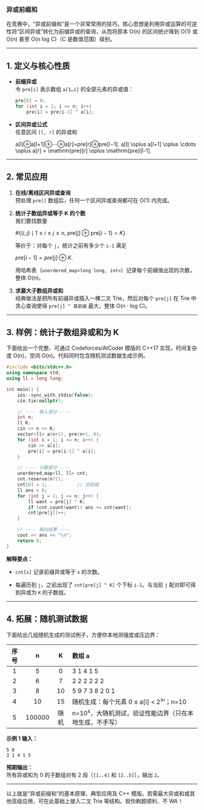### 异或前缀和

在竞赛中，“异或前缀和”是一个非常常用的技巧，核心思想是利用异或运算的可逆性将“区间异或”转化为前缀异或的查询，从而将原本 O(n) 的区间统计降到 O(1) 或 O(n) 甚至 O(n log C)（C 是数值范围）级别。

---

## 1. 定义与核心性质

- **前缀异或**  
    令 `pre[i]` 表示数组 `a[1…i]` 的全部元素的异或值：
    
    ```cpp
    pre[0] = 0;
    for (int i = 1; i <= n; i++)
        pre[i] = pre[i-1] ^ a[i];
    ```
    
- **区间异或公式**  
    任意区间 `[l, r]` 的异或和
    
    a[l]⊕a[l+1]⊕⋯⊕a[r]=pre[r]⊕pre[l−1]. a[l] \oplus a[l+1] \oplus \cdots \oplus a[r] = \mathrm{pre}[r] \oplus \mathrm{pre}[l-1].

---

## 2. 常见应用

1. **在线/离线区间异或查询**  
    预处理 `pre[]` 数组后，任何一个区间异或查询都可在 O(1) 内完成。
    
2. **统计子数组异或等于 K 的个数**  
    我们要找数量
    
    \#$\{(i,j)\mid 1 \le i \le j \le n,\; \mathrm{pre}[j] \oplus \mathrm{pre}[i-1] = K\}.$
    
    等价于：对每个 `j`，统计之前有多少个 `i-1` 满足
    
    $pre[i−1]=pre[j]⊕K.$
    
    用哈希表（`unordered_map<long long, int>`）记录每个前缀值出现的次数，整体 O(n)。
    
3. **求最大子数组异或和**  
    经典做法是把所有前缀异或插入一棵二叉 Trie，然后对每个 `pre[j]` 在 Trie 中贪心查询使得 `pre[j] ^ 某前缀` 最大，整体 O(n · log C)。
    

---

## 3. 样例：统计子数组异或和为 K

下面给出一个完整、可通过 Codeforces/AtCoder 模版的 C++17 实现，时间复杂度 O(n)，空间 O(n)。代码同时包含随机测试数据生成示例。

```cpp
#include <bits/stdc++.h>
using namespace std;
using ll = long long;

int main() {
    ios::sync_with_stdio(false);
    cin.tie(nullptr);

    // ---- 输入部分 ----
    int n;
    ll K;
    cin >> n >> K;
    vector<ll> a(n+1), pre(n+1, 0);
    for (int i = 1; i <= n; i++) {
        cin >> a[i];
        pre[i] = pre[i-1] ^ a[i];
    }

    // ---- 计数部分 ----
    unordered_map<ll, ll> cnt;
    cnt.reserve(n*2);
    cnt[0] = 1;           // 空前缀
    ll ans = 0;
    for (int j = 1; j <= n; j++) {
        ll want = pre[j] ^ K;
        if (cnt.count(want)) ans += cnt[want];
        cnt[pre[j]]++;
    }

    // ---- 输出结果 ----
    cout << ans << "\n";
    return 0;
}
```

**解释要点：**

- `cnt[x]` 记录前缀异或等于 `x` 的次数。
    
- 每遍历到 `j`，之前出现了 `cnt[pre[j] ^ K]` 个下标 `i-1`，与当前 `j` 配对即可得到异或为 `K` 的子数组。
    

---

## 4. 拓展：随机测试数据

下面给出几组随机生成的测试例子，方便你本地测强度或压边界：

|序号|n|K|数组 a|
|:-:|:-:|:-:|:--|
|1|5|0|3 1 4 1 5|
|2|6|7|2 2 2 2 2 2|
|3|8|10|5 9 7 3 8 2 0 1|
|4|10|15|随机生成：每个元素 0 ≤ a[i] < 2³¹；n=10|
|5|100000|随机|n=10⁵，大随机测试，验证性能边界（只在本地生成，不手写）|

**示例 1 输入：**

```
5 0
3 1 4 1 5
```

**预期输出：**  
所有异或和为 0 的子数组对有 2 段（`[1..4]` 和 `[2..5]`），输出 `2`。

---

以上就是“异或前缀和”的基本原理、典型应用及 C++ 模版。若需最大异或和或其他高级应用，可在此基础上接入二叉 Trie 等结构。祝你刷题顺利、不 WA！